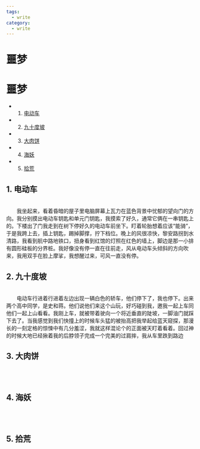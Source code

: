 ```yaml
---
tags:
  - write
category:
  - write
---
```


<h1>噩梦</h1> 

# 噩梦

* 1. [电动车](#first)
* 2. [九十度坡](#second)
* 3. [大肉饼](#third)
* 4. [海妖](#fourth)
* 5. [拾荒](#fifth)




## 1.   <a name='first'></a> 电动车
<br>&emsp;&emsp;我坐起来，看着昏暗的屋子里电脑屏幕上瓦力在蓝色背景中忧郁的望向门的方向。我分别摸出电动车钥匙和单元门钥匙，我摸索了好久，通常它俩在一串钥匙上的。下楼出了门我走到在树下停好久的电动车前坐下。盯着轮胎想着应该“能骑”，于是我跨上去，插上钥匙，踢掉脚撑，拧下档位。晚上的风很凉快，黎安路拐到水清路，我看到航中路地铁口，扭身看到红馆的灯照在红色的墙上，脚边是那一小排有圆形硅板的分界桩。我好像没有停一直在往前走，风从电动车头倾斜的方向吹来，我用双手在脸上摩挲，我想醒过来，可风一直没有停。

## 2.   <a name='second'></a> 九十度坡
<br>&emsp;&emsp;电动车行进着行进着左边出现一辆白色的轿车，他们停下了，我也停下。出来两个高中同学，是史和蒋。他们说他们来这个山玩，好巧碰到我，邀我一起上车同他们一起上山看看。我刚上车，就被带着驶向一个将近垂直的陡坡，一脚油门就踩下去了。当我感觉到我们快撞上的时候车头猛的被抬高把我举起给蓝天窥探，那漫长的一刻定格的惊悚中有几分羞涩，我就这样混论个的正面被天盯着看着。回过神的时候大地已经揪着我的后脖领子完成一个完美的过肩摔，我从车里跌到路边

## 3.   <a name='third'></a> 大肉饼
<br>&emsp;&emsp;

## 4.   <a name='fourth'></a> 海妖
<br>&emsp;&emsp;

## 5.   <a name='fifth'></a> 拾荒
<br>&emsp;&emsp;
